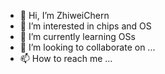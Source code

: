 - 👋 Hi, I’m ZhiweiChern
- 👀 I’m interested in chips and OS
- 🌱 I’m currently learning OSs
- 💞️ I’m looking to collaborate on ...
- 📫 How to reach me ...

<!---
ZhiweiChern/ZhiweiChern is a ✨ special ✨ repository because its `README.md` (this file) appears on your GitHub profile.
You can click the Preview link to take a look at your changes.
--->
